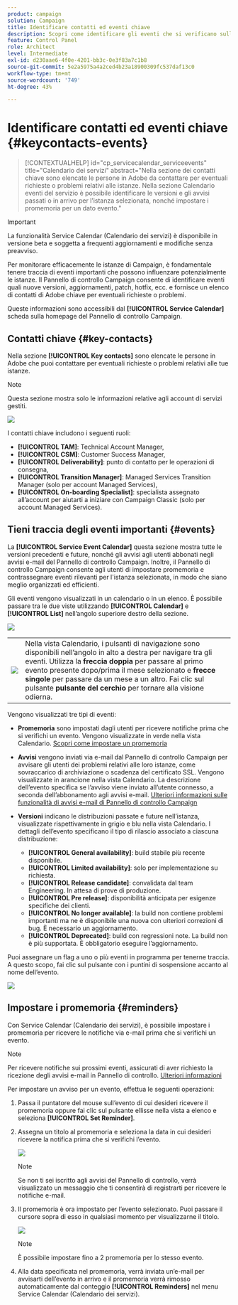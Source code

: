 ```yaml
---
product: campaign
solution: Campaign
title: Identificare contatti ed eventi chiave
description: Scopri come identificare gli eventi che si verificano sulle istanze e i contatti chiave in Adobe.
feature: Control Panel
role: Architect
level: Intermediate
exl-id: d230aae6-4f0e-4201-bb3c-0e3f83a7c1b8
source-git-commit: 5e2a5975a4a2ced4b23a18900309fc537daf13c0
workflow-type: tm+mt
source-wordcount: '749'
ht-degree: 43%

---
```


# Identificare contatti ed eventi chiave {#keycontacts-events}

>[!CONTEXTUALHELP]
>id="cp_servicecalendar_serviceevents"
>title="Calendario dei servizi"
>abstract="Nella sezione dei contatti chiave sono elencate le persone in Adobe da contattare per eventuali richieste o problemi relativi alle istanze. Nella sezione Calendario eventi del servizio è possibile identificare le versioni e gli avvisi passati o in arrivo per l’istanza selezionata, nonché impostare i promemoria per un dato evento."

>[!IMPORTANT]
>
>La funzionalità Service Calendar (Calendario dei servizi) è disponibile in versione beta e soggetta a frequenti aggiornamenti e modifiche senza preavviso.

Per monitorare efficacemente le istanze di Campaign, è fondamentale tenere traccia di eventi importanti che possono influenzare potenzialmente le istanze. Il Pannello di controllo Campaign consente di identificare eventi quali nuove versioni, aggiornamenti, patch, hotfix, ecc. e fornisce un elenco di contatti di Adobe chiave per eventuali richieste o problemi.

Queste informazioni sono accessibili dal **[!UICONTROL Service Calendar]** scheda sulla homepage del Pannello di controllo Campaign.

## Contatti chiave {#key-contacts}

Nella sezione **[!UICONTROL Key contacts]** sono elencate le persone in Adobe che puoi contattare per eventuali richieste o problemi relativi alle tue istanze.

>[!NOTE]
>
>Questa sezione mostra solo le informazioni relative agli account di servizi gestiti.

![](assets/service-events-contacts.png)

I contatti chiave includono i seguenti ruoli:

* **[!UICONTROL TAM]**: Technical Account Manager,
* **[!UICONTROL CSM]**: Customer Success Manager,
* **[!UICONTROL Deliverability]**: punto di contatto per le operazioni di consegna,
* **[!UICONTROL Transition Manager]**: Managed Services Transition Manager (solo per account Managed Services),
* **[!UICONTROL On-boarding Specialist]**: specialista assegnato all’account per aiutarti a iniziare con Campaign Classic (solo per account Managed Services).

## Tieni traccia degli eventi importanti {#events}

La **[!UICONTROL Service Event Calendar]** questa sezione mostra tutte le versioni precedenti e future, nonché gli avvisi agli utenti abbonati negli avvisi e-mail del Pannello di controllo Campaign. Inoltre, il Pannello di controllo Campaign consente agli utenti di impostare promemoria e contrassegnare eventi rilevanti per l&#39;istanza selezionata, in modo che siano meglio organizzati ed efficienti.

Gli eventi vengono visualizzati in un calendario o in un elenco. È possibile passare tra le due viste utilizzando **[!UICONTROL Calendar]** e **[!UICONTROL List]** nell’angolo superiore destro della sezione.

![](assets/service-events-calendar.png)

<table><tr style="border: 0;">
<td><img src="assets/do-not-localize/nav-buttons.png">
</td><td>Nella vista Calendario, i pulsanti di navigazione sono disponibili nell’angolo in alto a destra per navigare tra gli eventi. Utilizza la <b>freccia doppia</b> per passare al primo evento presente dopo/prima il mese selezionato e <b>frecce singole</b> per passare da un mese a un altro. Fai clic sul pulsante <b>pulsante del cerchio</b> per tornare alla visione odierna.</td>
</tr></table>

Vengono visualizzati tre tipi di eventi:

* **Promemoria** sono impostati dagli utenti per ricevere notifiche prima che si verifichi un evento. Vengono visualizzate in verde nella vista Calendario. [Scopri come impostare un promemoria](#reminders)
* **Avvisi** vengono inviati via e-mail dal Pannello di controllo Campaign per avvisare gli utenti dei problemi relativi alle loro istanze, come sovraccarico di archiviazione o scadenza del certificato SSL. Vengono visualizzate in arancione nella vista Calendario. La descrizione dell’evento specifica se l’avviso viene inviato all’utente connesso, a seconda dell’abbonamento agli avvisi e-mail. [Ulteriori informazioni sulle funzionalità di avvisi e-mail di Pannello di controllo Campaign](../performance-monitoring/using/email-alerting.md)

* **Versioni** indicano le distribuzioni passate e future nell’istanza, visualizzate rispettivamente in grigio e blu nella vista Calendario. I dettagli dell’evento specificano il tipo di rilascio associato a ciascuna distribuzione:

   * **[!UICONTROL General availability]**: build stabile più recente disponibile.
   * **[!UICONTROL Limited availability]**: solo per implementazione su richiesta.
   * **[!UICONTROL Release candidate]**: convalidata dal team Engineering. In attesa di prove di produzione.
   * **[!UICONTROL Pre release]**: disponibilità anticipata per esigenze specifiche dei clienti.
   * **[!UICONTROL No longer available]**: la build non contiene problemi importanti ma ne è disponibile una nuova con ulteriori correzioni di bug. È necessario un aggiornamento.
   * **[!UICONTROL Deprecated]**: build con regressioni note. La build non è più supportata. È obbligatorio eseguire l’aggiornamento.

Puoi assegnare un flag a uno o più eventi in programma per tenerne traccia. A questo scopo, fai clic sul pulsante con i puntini di sospensione accanto al nome dell’evento.

![](assets/service-events-flag.png)

## Impostare i promemoria {#reminders}

Con Service Calendar (Calendario dei servizi), è possibile impostare i promemoria per ricevere le notifiche via e-mail prima che si verifichi un evento.

>[!NOTE]
>
>Per ricevere notifiche sui prossimi eventi, assicurati di aver richiesto la ricezione degli avvisi e-mail in Pannello di controllo. [Ulteriori informazioni](../performance-monitoring/using/email-alerting.md)

Per impostare un avviso per un evento, effettua le seguenti operazioni:

1. Passa il puntatore del mouse sull’evento di cui desideri ricevere il promemoria oppure fai clic sul pulsante ellisse nella vista a elenco e seleziona **[!UICONTROL Set Reminder]**.

1. Assegna un titolo al promemoria e seleziona la data in cui desideri ricevere la notifica prima che si verifichi l’evento.

   ![](assets/service-events-set-reminder.png)

   >[!NOTE]
   >
   >Se non ti sei iscritto agli avvisi del Pannello di controllo, verrà visualizzato un messaggio che ti consentirà di registrarti per ricevere le notifiche e-mail.

1. Il promemoria è ora impostato per l’evento selezionato. Puoi passare il cursore sopra di esso in qualsiasi momento per visualizzarne il titolo.

   ![](assets/service-events-reminder.png)

   >[!NOTE]
   >
   >È possibile impostare fino a 2 promemoria per lo stesso evento.

1. Alla data specificata nel promemoria, verrà inviata un’e-mail per avvisarti dell’evento in arrivo e il promemoria verrà rimosso automaticamente dal conteggio **[!UICONTROL Reminders]** nel menu Service Calendar (Calendario dei servizi).
